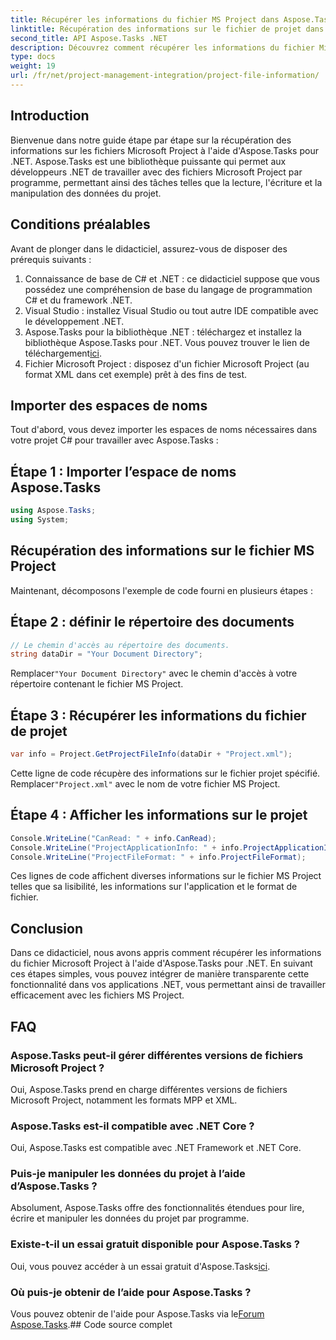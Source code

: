 ```yaml
---
title: Récupérer les informations du fichier MS Project dans Aspose.Tasks
linktitle: Récupération des informations sur le fichier de projet dans Aspose.Tasks
second_title: API Aspose.Tasks .NET
description: Découvrez comment récupérer les informations du fichier Microsoft Project à l’aide d’Aspose.Tasks pour .NET. Guide étape par étape avec des exemples de code.
type: docs
weight: 19
url: /fr/net/project-management-integration/project-file-information/
---
```

## Introduction
Bienvenue dans notre guide étape par étape sur la récupération des informations sur les fichiers Microsoft Project à l'aide d'Aspose.Tasks pour .NET. Aspose.Tasks est une bibliothèque puissante qui permet aux développeurs .NET de travailler avec des fichiers Microsoft Project par programme, permettant ainsi des tâches telles que la lecture, l'écriture et la manipulation des données du projet.
## Conditions préalables
Avant de plonger dans le didacticiel, assurez-vous de disposer des prérequis suivants :
1. Connaissance de base de C# et .NET : ce didacticiel suppose que vous possédez une compréhension de base du langage de programmation C# et du framework .NET.
2. Visual Studio : installez Visual Studio ou tout autre IDE compatible avec le développement .NET.
3.  Aspose.Tasks pour la bibliothèque .NET : téléchargez et installez la bibliothèque Aspose.Tasks pour .NET. Vous pouvez trouver le lien de téléchargement[ici](https://releases.aspose.com/tasks/net/).
4. Fichier Microsoft Project : disposez d'un fichier Microsoft Project (au format XML dans cet exemple) prêt à des fins de test.

## Importer des espaces de noms
Tout d'abord, vous devez importer les espaces de noms nécessaires dans votre projet C# pour travailler avec Aspose.Tasks :
## Étape 1 : Importer l’espace de noms Aspose.Tasks
```csharp
using Aspose.Tasks;
using System;

```
## Récupération des informations sur le fichier MS Project
Maintenant, décomposons l'exemple de code fourni en plusieurs étapes :
## Étape 2 : définir le répertoire des documents
```csharp
// Le chemin d'accès au répertoire des documents.
string dataDir = "Your Document Directory";
```
 Remplacer`"Your Document Directory"` avec le chemin d'accès à votre répertoire contenant le fichier MS Project.
## Étape 3 : Récupérer les informations du fichier de projet
```csharp
var info = Project.GetProjectFileInfo(dataDir + "Project.xml");
```
 Cette ligne de code récupère des informations sur le fichier projet spécifié. Remplacer`"Project.xml"` avec le nom de votre fichier MS Project.
## Étape 4 : Afficher les informations sur le projet
```csharp
Console.WriteLine("CanRead: " + info.CanRead);
Console.WriteLine("ProjectApplicationInfo: " + info.ProjectApplicationInfo);
Console.WriteLine("ProjectFileFormat: " + info.ProjectFileFormat);
```
Ces lignes de code affichent diverses informations sur le fichier MS Project telles que sa lisibilité, les informations sur l'application et le format de fichier.

## Conclusion
Dans ce didacticiel, nous avons appris comment récupérer les informations du fichier Microsoft Project à l'aide d'Aspose.Tasks pour .NET. En suivant ces étapes simples, vous pouvez intégrer de manière transparente cette fonctionnalité dans vos applications .NET, vous permettant ainsi de travailler efficacement avec les fichiers MS Project.
## FAQ
### Aspose.Tasks peut-il gérer différentes versions de fichiers Microsoft Project ?
Oui, Aspose.Tasks prend en charge différentes versions de fichiers Microsoft Project, notamment les formats MPP et XML.
### Aspose.Tasks est-il compatible avec .NET Core ?
Oui, Aspose.Tasks est compatible avec .NET Framework et .NET Core.
### Puis-je manipuler les données du projet à l’aide d’Aspose.Tasks ?
Absolument, Aspose.Tasks offre des fonctionnalités étendues pour lire, écrire et manipuler les données du projet par programme.
### Existe-t-il un essai gratuit disponible pour Aspose.Tasks ?
 Oui, vous pouvez accéder à un essai gratuit d'Aspose.Tasks[ici](https://releases.aspose.com/).
### Où puis-je obtenir de l’aide pour Aspose.Tasks ?
 Vous pouvez obtenir de l'aide pour Aspose.Tasks via le[Forum Aspose.Tasks](https://forum.aspose.com/c/tasks/15).## Code source complet